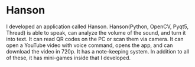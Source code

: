 # Hanson
I developed an application called Hanson. Hanson(Python, OpenCV, Pyqt5, Thread) is able to speak, can analyze the volume of the sound, and turn it into text. It can read QR codes on the PC or scan them via camera. It can open a YouTube video with voice command, opens the app, and can download the video in 720p. It has a note-keeping system. In addition to all of these, it has mini-games inside that I developed. 
